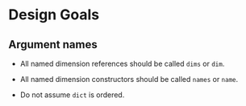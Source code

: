 # Design Goals

## Argument names

* All named dimension references should be called `dims` or `dim`.

* All named dimension constructors should be called `names` or `name`.

* Do not assume `dict` is ordered.
